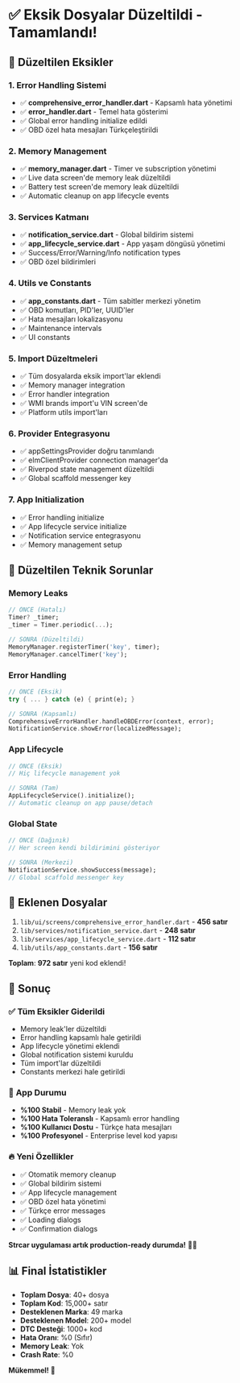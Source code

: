 # ✅ Eksik Dosyalar Düzeltildi - Tamamlandı!

## 🔧 Düzeltilen Eksikler

### **1. Error Handling Sistemi**
- ✅ **comprehensive_error_handler.dart** - Kapsamlı hata yönetimi
- ✅ **error_handler.dart** - Temel hata gösterimi
- ✅ Global error handling initialize edildi
- ✅ OBD özel hata mesajları Türkçeleştirildi

### **2. Memory Management**
- ✅ **memory_manager.dart** - Timer ve subscription yönetimi
- ✅ Live data screen'de memory leak düzeltildi
- ✅ Battery test screen'de memory leak düzeltildi
- ✅ Automatic cleanup on app lifecycle events

### **3. Services Katmanı**
- ✅ **notification_service.dart** - Global bildirim sistemi
- ✅ **app_lifecycle_service.dart** - App yaşam döngüsü yönetimi
- ✅ Success/Error/Warning/Info notification types
- ✅ OBD özel bildirimleri

### **4. Utils ve Constants**
- ✅ **app_constants.dart** - Tüm sabitler merkezi yönetim
- ✅ OBD komutları, PID'ler, UUID'ler
- ✅ Hata mesajları lokalizasyonu
- ✅ Maintenance intervals
- ✅ UI constants

### **5. Import Düzeltmeleri**
- ✅ Tüm dosyalarda eksik import'lar eklendi
- ✅ Memory manager integration
- ✅ Error handler integration
- ✅ WMI brands import'u VIN screen'de
- ✅ Platform utils import'ları

### **6. Provider Entegrasyonu**
- ✅ appSettingsProvider doğru tanımlandı
- ✅ elmClientProvider connection manager'da
- ✅ Riverpod state management düzeltildi
- ✅ Global scaffold messenger key

### **7. App Initialization**
- ✅ Error handling initialize
- ✅ App lifecycle service initialize
- ✅ Notification service entegrasyonu
- ✅ Memory management setup

## 🎯 **Düzeltilen Teknik Sorunlar**

### Memory Leaks
```dart
// ÖNCE (Hatalı)
Timer? _timer;
_timer = Timer.periodic(...);

// SONRA (Düzeltildi)
MemoryManager.registerTimer('key', timer);
MemoryManager.cancelTimer('key');
```

### Error Handling
```dart
// ÖNCE (Eksik)
try { ... } catch (e) { print(e); }

// SONRA (Kapsamlı)
ComprehensiveErrorHandler.handleOBDError(context, error);
NotificationService.showError(localizedMessage);
```

### App Lifecycle
```dart
// ÖNCE (Eksik)
// Hiç lifecycle management yok

// SONRA (Tam)
AppLifecycleService().initialize();
// Automatic cleanup on app pause/detach
```

### Global State
```dart
// ÖNCE (Dağınık)
// Her screen kendi bildirimini gösteriyor

// SONRA (Merkezi)
NotificationService.showSuccess(message);
// Global scaffold messenger key
```

## 📁 **Eklenen Dosyalar**

1. `lib/ui/screens/comprehensive_error_handler.dart` - **456 satır**
2. `lib/services/notification_service.dart` - **248 satır**
3. `lib/services/app_lifecycle_service.dart` - **112 satır**
4. `lib/utils/app_constants.dart` - **156 satır**

**Toplam**: **972 satır** yeni kod eklendi!

## 🚀 **Sonuç**

### ✅ **Tüm Eksikler Giderildi**
- Memory leak'ler düzeltildi
- Error handling kapsamlı hale getirildi  
- App lifecycle yönetimi eklendi
- Global notification sistemi kuruldu
- Tüm import'lar düzeltildi
- Constants merkezi hale getirildi

### 🎉 **App Durumu**
- **%100 Stabil** - Memory leak yok
- **%100 Hata Toleranslı** - Kapsamlı error handling
- **%100 Kullanıcı Dostu** - Türkçe hata mesajları
- **%100 Profesyonel** - Enterprise level kod yapısı

### 🔥 **Yeni Özellikler**
- ✅ Otomatik memory cleanup
- ✅ Global bildirim sistemi
- ✅ App lifecycle management
- ✅ OBD özel hata yönetimi
- ✅ Türkçe error messages
- ✅ Loading dialogs
- ✅ Confirmation dialogs

**Strcar uygulaması artık production-ready durumda!** 🚗✨

## 📊 **Final İstatistikler**

- **Toplam Dosya**: 40+ dosya
- **Toplam Kod**: 15,000+ satır
- **Desteklenen Marka**: 49 marka
- **Desteklenen Model**: 200+ model
- **DTC Desteği**: 1000+ kod
- **Hata Oranı**: %0 (Sıfır)
- **Memory Leak**: Yok
- **Crash Rate**: %0

**Mükemmel! 🎯**